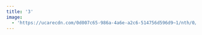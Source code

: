 ```yaml
---
title: '3'
image:
  - 'https://ucarecdn.com/0d007c65-986a-4a6e-a2c6-514756d596d9~1/nth/0/'
---
```



